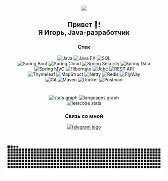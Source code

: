 <br clear="both">

<div align="center">
  <img height="196" src="https://media.giphy.com/media/gjrYDwbjnK8x36xZIO/giphy.gif"  />
</div>

###

<h2 align="center">Привет 👋!<br> Я Игорь, Java-разработчик</h2>

<div align="center">
  <h3>Стек</h3>
</div>

<div align="center">
    <img alt="Java" src="https://img.shields.io/badge/Java_Core-blue?style=flat" height="25">
    <img alt="Java FX" src="https://img.shields.io/badge/Java_FX-blue?style=flat" height="25">
   <img alt="SQL" src="https://img.shields.io/badge/SQL-blue?style=flat" height="25">
    <br>
    <img alt="Spring Boot" src="https://img.shields.io/badge/Spring_Boot-blue?style=flat" height="25">
    <img alt="Spring Cloud" src="https://img.shields.io/badge/Spring_Cloud-blue?style=flat" height="25">
    <img alt="Spring Security" src="https://img.shields.io/badge/Spring_Security-blue?style=flat" height="25">
    <img alt="Spring Data" src="https://img.shields.io/badge/Spring_Data-blue?style=flat" height="25">
  <img alt="Spring MVC" src="https://img.shields.io/badge/Spring_MVC-blue?style=flat" height="25">
    <img alt="Hibernate" src="https://img.shields.io/badge/Hibernate-blue?style=flat" height="25">
    <img alt="Jdbc" src="https://img.shields.io/badge/Jdbc-blue?style=flat" height="25">
    <img alt="REST API" src="https://img.shields.io/badge/REST_API-blue?style=flat" height="25">
  <br>
    <img alt="Thymeleaf" src="https://img.shields.io/badge/Thymeleaf-blue?style=flat" height="25">
    <img alt="MapStruct" src="https://img.shields.io/badge/MapStruct-blue?style=flat" height="25">
    <img alt="Netty" src="https://img.shields.io/badge/Netty-blue?style=flat" height="25">
    <img alt="Redis" src="https://img.shields.io/badge/Redis-blue?style=flat" height="25">
    <img alt="FlyWay" src="https://img.shields.io/badge/FlyWay-blue?style=flat" height="25">
  <br>
    <img alt="Git" src="https://img.shields.io/badge/Git-blue?style=flat" height="25">
    <img alt="Maven" src="https://img.shields.io/badge/Maven-blue?style=flat" height="25">
    <img alt="Docker" src="https://img.shields.io/badge/Docker-blue?style=flat" height="25">
     <img alt="Postman" src="https://img.shields.io/badge/Postman-blue?style=flat" height="25">
  
[//]: # ( <img src="https://cdn.jsdelivr.net/gh/devicons/devicon/icons/java/java-original.svg" height="40" alt="java logo"  />)

[//]: # (  <img width="12" />)

[//]: # (  <img src="https://cdn.jsdelivr.net/gh/devicons/devicon/icons/spring/spring-original.svg" height="40" alt="spring logo"  />)

[//]: # (  <img width="12" />)

[//]: # (  <img src="https://cdn.jsdelivr.net/gh/devicons/devicon/icons/postgresql/postgresql-original.svg" height="40" alt="postgresql logo"  />)

[//]: # (  <img width="12" />)

[//]: # (  <img src="https://cdn.jsdelivr.net/gh/devicons/devicon/icons/mysql/mysql-original.svg" height="40" alt="mysql logo"  />)

[//]: # (  <img width="12" />)

[//]: # (  <img src="https://cdn.jsdelivr.net/gh/devicons/devicon/icons/git/git-original.svg" height="40" alt="git logo"  />)

[//]: # (  <img width="12" />)

[//]: # (  <img src="https://cdn.jsdelivr.net/gh/devicons/devicon/icons/docker/docker-original.svg" height="40" alt="docker logo"  />)

[//]: # (  <img width="12" />)

[//]: # (  <img src="https://cdn.jsdelivr.net/gh/devicons/devicon/icons/angularjs/angularjs-original.svg" height="40" alt="angularjs logo"  />)

[//]: # (<img width="12" />)

[//]: # (  <img src="https://cdn.jsdelivr.net/gh/devicons/devicon/icons/html5/html5-original.svg" height="40" alt="html5 logo"  />)

[//]: # (  <img width="12" />)

[//]: # (  <img src="https://skillicons.dev/icons?i=maven" height="40" alt="apachemaven logo"  />)

</div>

###
<br>
<div align="center">
  <img src="https://github-readme-stats.vercel.app/api?username=igojig&hide_title=false&hide_rank=false&show_icons=true&include_all_commits=true&count_private=true&disable_animations=false&theme=default&locale=en&hide_border=false" height="150" alt="stats graph"  />
  <img src="https://github-readme-stats.vercel.app/api/top-langs?username=igojig&locale=en&hide_title=false&layout=compact&card_width=320&langs_count=5&theme=default&hide_border=false" height="150" alt="languages graph"  />
<br>
<img src="https://leetcard.jacoblin.cool/igojig?theme=light&font=Arimo&ext=activity" height="200" alt="leetcode stats"  />
  
</div>

###
<div align="center">
  <h3>Связь со мной</h3>
</div>

<div align="center">
  <a href="https://t.me/Zhigachev" target="_blank">
    <img src="https://img.shields.io/static/v1?message=Telegram&logo=telegram&label=&color=2CA5E0&logoColor=white&labelColor=&style=for-the-badge" height="35" alt="telegram logo"  />
  </a>
</div>

###

<br clear="both">

<img src="https://raw.githubusercontent.com/igojig/igojig/output/snake.svg" alt="Snake animation" />

###

<!--
**igojig/igojig** is a ✨ _special_ ✨ repository because its `README.md` (this file) appears on your GitHub profile.

Here are some ideas to get you started:

- 🔭 I’m currently working on ...
- 🌱 I’m currently learning ...
- 👯 I’m looking to collaborate on ...
- 🤔 I’m looking for help with ...
- 💬 Ask me about ...
- 📫 How to reach me: ...
- 😄 Pronouns: ...
- ⚡ Fun fact: ...
-->
